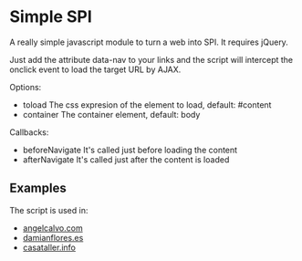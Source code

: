 Simple SPI
==========

A really simple javascript module to turn a web into SPI.
It requires jQuery.

Just add the attribute data-nav to your links and the script will intercept the onclick event to load the target URL by AJAX.

Options:
* toload       The css expresion of the element to load, default: #content
* container    The container element, default: body

Callbacks:
* beforeNavigate    It's called just before loading the content
* afterNavigate     It's called just after the content is loaded


## Examples

The script is used in:
 - [angelcalvo.com](http://angelcalvo.com)
 - [damianflores.es](http://damianflores.es)
 - [casataller.info](http://casataller.info)
